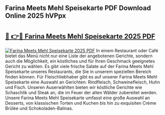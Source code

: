## Farina Meets Mehl Speisekarte PDF Download Online 2025 hVPpx

# <h2><a href="http://gcah9u.nevu.top/?p=Farina+Meets+Mehl+Speisekarte">🔗 👉🔴 Farina Meets Mehl Speisekarte 2025 PDF</a></h2>

[![Farina Meets Mehl Speisekarte 2025 PDF](https://i.imgur.com/dBaPXMq.png)](http://gcah9u.nevu.top/?p=Farina+Meets+Mehl+Speisekarte)
In einem Restaurant oder Café bietet das Menü nicht nur eine Liste der angebotenen Gerichte, sondern auch die Möglichkeit, ein köstliches und für Ihren Geschmack geeignetes Gericht zu wählen. Es gibt viele frische Salate auf der Farina Meets Mehl Speisekarte unseres Restaurants, die Sie in unserem speziellen Bereich finden können. Für Fleischliebhaber gibt es auf unserer Farina Meets Mehl Speisekarte eine Auswahl an Gerichten: Rindfleisch, Schweinefleisch, Huhn und Fisch. Unseren Auserwählten bieten wir köstliche Gerichte wie Schaschlik und Steak an, die im Feuer der alten Wälder zubereitet werden. Unsere Farina Meets Mehl Speisekarte umfasst eine große Auswahl an Desserts, von klassischen Torten und Kuchen bis hin zu exquisiten Crème Brûlée und Schokoladen-Balinas.
